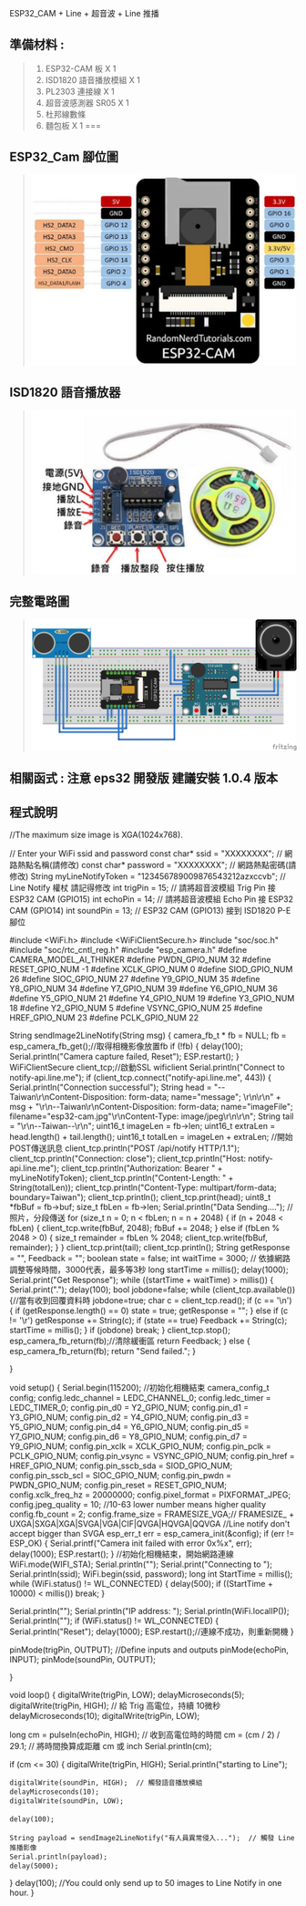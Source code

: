 ESP32_CAM + Line + 超音波 + Line 推播

## 準備材料 : 
>1. ESP32-CAM 板 X 1
>2. ISD1820 語音播放模組 X 1
>3. PL2303 連接線 X 1
>4. 超音波感測器 SR05 X 1
>5. 杜邦線數條
>6. 麵包板 X 1
===

## ESP32_Cam 腳位圖
>![](https://github.com/derricktsai0904/Arduino/blob/master/06.ESP32%E6%8E%A7%E5%88%B6/09.ESP32-CAM%2BUltrasonic_Line/ESP32-Cam.jpg?raw=true)

## ISD1820 語音播放器
>![](https://github.com/derricktsai0904/Arduino/blob/master/06.ESP32%E6%8E%A7%E5%88%B6/09.ESP32-CAM+Ultrasonic_Line/ISD1820%E8%85%B3%E4%BD%8D%E5%9C%96.jpg?raw=true?raw=true)

## 完整電路圖
>![](https://github.com/derricktsai0904/Arduino/blob/master/06.ESP32%E6%8E%A7%E5%88%B6/09.ESP32-CAM%2BUltrasonic_Line/SendLine.jpg?raw=true)


## 相關函式 : 注意 eps32 開發版 建議安裝 1.0.4 版本

## 程式說明
//The maximum size image is XGA(1024x768).

// Enter your WiFi ssid and password
const char* ssid     = "XXXXXXXX";   // 網路熱點名稱(請修改) 
const char* password = "XXXXXXXX";   // 網路熱點密碼(請修改)
String myLineNotifyToken = "123456789009876543212azxccvb";  // Line Notify 權杖 請記得修改
int trigPin = 15;           // 請將超音波模組 Trig Pin 接  ESP32 CAM (GPIO15)
int echoPin = 14;           // 請將超音波模組 Echo Pin 接  ESP32 CAM (GPIO14)
int soundPin = 13;          // ESP32 CAM (GPIO13) 接到 ISD1820 P-E 腳位 

#include <WiFi.h>
#include <WiFiClientSecure.h>
#include "soc/soc.h"
#include "soc/rtc_cntl_reg.h"
#include "esp_camera.h"
#define CAMERA_MODEL_AI_THINKER
#define PWDN_GPIO_NUM     32
#define RESET_GPIO_NUM    -1
#define XCLK_GPIO_NUM      0
#define SIOD_GPIO_NUM     26
#define SIOC_GPIO_NUM     27
#define Y9_GPIO_NUM       35
#define Y8_GPIO_NUM       34
#define Y7_GPIO_NUM       39
#define Y6_GPIO_NUM       36
#define Y5_GPIO_NUM       21
#define Y4_GPIO_NUM       19
#define Y3_GPIO_NUM       18
#define Y2_GPIO_NUM        5
#define VSYNC_GPIO_NUM    25
#define HREF_GPIO_NUM     23
#define PCLK_GPIO_NUM     22

String sendImage2LineNotify(String msg) {
  camera_fb_t * fb = NULL;
  fb = esp_camera_fb_get();//取得相機影像放置fb
  if (!fb) {
    delay(100);
    Serial.println("Camera capture failed, Reset");
    ESP.restart();
  }
  WiFiClientSecure client_tcp;//啟動SSL wificlient
  Serial.println("Connect to notify-api.line.me");
  if (client_tcp.connect("notify-api.line.me", 443)) {
    Serial.println("Connection successful");
    String head = "--Taiwan\r\nContent-Disposition: form-data; name=\"message\"; \r\n\r\n" + msg + "\r\n--Taiwan\r\nContent-Disposition: form-data; name=\"imageFile\"; filename=\"esp32-cam.jpg\"\r\nContent-Type: image/jpeg\r\n\r\n";
    String tail = "\r\n--Taiwan--\r\n";
    uint16_t imageLen = fb->len;
    uint16_t extraLen = head.length() + tail.length();
    uint16_t totalLen = imageLen + extraLen;
    //開始POST傳送訊息
    client_tcp.println("POST /api/notify HTTP/1.1");
    client_tcp.println("Connection: close");
    client_tcp.println("Host: notify-api.line.me");
    client_tcp.println("Authorization: Bearer " + myLineNotifyToken);
    client_tcp.println("Content-Length: " + String(totalLen));
    client_tcp.println("Content-Type: multipart/form-data; boundary=Taiwan");
    client_tcp.println();
    client_tcp.print(head);
    uint8_t *fbBuf = fb->buf;
    size_t fbLen = fb->len;
    Serial.println("Data Sending....");
    //照片，分段傳送
    for (size_t n = 0; n < fbLen; n = n + 2048) {
      if (n + 2048 < fbLen) {
        client_tcp.write(fbBuf, 2048);
        fbBuf += 2048;
      } else if (fbLen % 2048 > 0) {
        size_t remainder = fbLen % 2048;
        client_tcp.write(fbBuf, remainder);
      }
    }
    client_tcp.print(tail);
    client_tcp.println();
    String getResponse = "", Feedback = "";
    boolean state = false;
    int waitTime = 3000;   // 依據網路調整等候時間，3000代表，最多等3秒
    long startTime = millis();
    delay(1000);
    Serial.print("Get Response");
    while ((startTime + waitTime) > millis())    {
      Serial.print(".");
      delay(100);
      bool jobdone=false;
      while (client_tcp.available())
      {//當有收到回覆資料時
        jobdone=true;
        char c = client_tcp.read();
        if (c == '\n')
        {
          if (getResponse.length() == 0) state = true;
          getResponse = "";
        }
        else if (c != '\r')
          getResponse += String(c);
        if (state == true) Feedback += String(c);
        startTime = millis();
      }
      if (jobdone) break;
    }
    client_tcp.stop();
    esp_camera_fb_return(fb);//清除緩衝區
    return Feedback;
  }
  else {
    esp_camera_fb_return(fb);
    return "Send failed.";
  }

}

void setup() {
  Serial.begin(115200);
  //初始化相機結束
  camera_config_t config;
  config.ledc_channel = LEDC_CHANNEL_0;
  config.ledc_timer = LEDC_TIMER_0;
  config.pin_d0 = Y2_GPIO_NUM;
  config.pin_d1 = Y3_GPIO_NUM;
  config.pin_d2 = Y4_GPIO_NUM;
  config.pin_d3 = Y5_GPIO_NUM;
  config.pin_d4 = Y6_GPIO_NUM;
  config.pin_d5 = Y7_GPIO_NUM;
  config.pin_d6 = Y8_GPIO_NUM;
  config.pin_d7 = Y9_GPIO_NUM;
  config.pin_xclk = XCLK_GPIO_NUM;
  config.pin_pclk = PCLK_GPIO_NUM;
  config.pin_vsync = VSYNC_GPIO_NUM;
  config.pin_href = HREF_GPIO_NUM;
  config.pin_sscb_sda = SIOD_GPIO_NUM;
  config.pin_sscb_scl = SIOC_GPIO_NUM;
  config.pin_pwdn = PWDN_GPIO_NUM;
  config.pin_reset = RESET_GPIO_NUM;
  config.xclk_freq_hz = 20000000;
  config.pixel_format = PIXFORMAT_JPEG;
  config.jpeg_quality = 10;  //10-63 lower number means higher quality
  config.fb_count = 2;
  config.frame_size = FRAMESIZE_VGA;// FRAMESIZE_ + UXGA|SXGA|XGA|SVGA|VGA|CIF|QVGA|HQVGA|QQVGA
  //Line notify don't accept bigger than SVGA
  esp_err_t err = esp_camera_init(&config);
  if (err != ESP_OK) {
    Serial.printf("Camera init failed with error 0x%x", err);
    delay(1000);
    ESP.restart();
  }
  //初始化相機結束，開始網路連線
  WiFi.mode(WIFI_STA);
  Serial.println("");
  Serial.print("Connecting to ");
  Serial.println(ssid);
  WiFi.begin(ssid, password);
  long int StartTime = millis();
  while (WiFi.status() != WL_CONNECTED) {
    delay(500);
    if ((StartTime + 10000) < millis()) break;
  }

  Serial.println("");
  Serial.println("IP address: ");
  Serial.println(WiFi.localIP());
  Serial.println("");
  if (WiFi.status() != WL_CONNECTED) {
    Serial.println("Reset");
    delay(1000);
    ESP.restart();//連線不成功，則重新開機
  }
  
  pinMode(trigPin, OUTPUT);        //Define inputs and outputs
  pinMode(echoPin, INPUT);
  pinMode(soundPin, OUTPUT);

}

void loop() {
  digitalWrite(trigPin, LOW);
  delayMicroseconds(5);
  digitalWrite(trigPin, HIGH);     // 給 Trig 高電位，持續 10微秒
  delayMicroseconds(10);
  digitalWrite(trigPin, LOW);
  
  long cm = pulseIn(echoPin, HIGH);   // 收到高電位時的時間
  cm = (cm / 2) / 29.1;       // 將時間換算成距離 cm 或 inch
  Serial.println(cm);
  
  if (cm <= 30) {
    digitalWrite(trigPin, HIGH); 
    Serial.println("starting to Line");

    digitalWrite(soundPin, HIGH);  // 觸發語音播放模組
    delayMicroseconds(10);
    digitalWrite(soundPin, LOW); 

    delay(100);

    String payload = sendImage2LineNotify("有人員異常侵入...");  // 觸發 Line 推播影像
    Serial.println(payload);
    delay(5000);
  }
  delay(100);  //You could only send up to 50 images to Line Notify in one hour.
}





